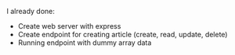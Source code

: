 I already done:
- Create web server with express
- Create endpoint for creating article (create, read, update, delete)
- Running endpoint with dummy array data